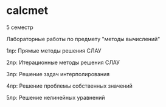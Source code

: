 # calcmet

5 семестр

Лабораторные работы по предмету "методы вычислений"

1лр: Прямые методы решения СЛАУ 

2лр: Итерационные методы решения СЛАУ

3лр: Решение задач интерполирования

4лр: Решение проблемы собственных значений

5лр: Решение нелинейных уравнений
